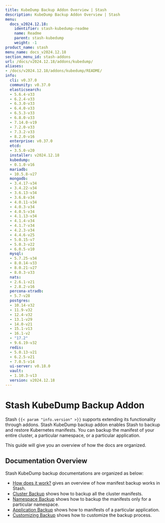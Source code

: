 ```yaml
---
title: KubeDump Backup Addon Overview | Stash
description: KubeDump Backup Addon Overview | Stash
menu:
  docs_v2024.12.18:
    identifier: stash-kubedump-readme
    name: Readme
    parent: stash-kubedump
    weight: -1
product_name: stash
menu_name: docs_v2024.12.18
section_menu_id: stash-addons
url: /docs/v2024.12.18/addons/kubedump/
aliases:
- /docs/v2024.12.18/addons/kubedump/README/
info:
  cli: v0.37.0
  community: v0.37.0
  elasticsearch:
  - 5.6.4-v33
  - 6.2.4-v33
  - 6.3.0-v33
  - 6.4.0-v33
  - 6.5.3-v33
  - 6.8.0-v33
  - 7.14.0-v19
  - 7.2.0-v33
  - 7.3.2-v33
  - 8.2.0-v16
  enterprise: v0.37.0
  etcd:
  - 3.5.0-v20
  installer: v2024.12.18
  kubedump:
  - 0.1.0-v16
  mariadb:
  - 10.5.8-v27
  mongodb:
  - 3.4.17-v34
  - 3.4.22-v34
  - 3.6.13-v34
  - 3.6.8-v34
  - 4.0.11-v34
  - 4.0.3-v34
  - 4.0.5-v34
  - 4.1.13-v34
  - 4.1.4-v34
  - 4.1.7-v34
  - 4.2.3-v34
  - 4.4.6-v25
  - 5.0.15-v7
  - 5.0.3-v22
  - 6.0.5-v10
  mysql:
  - 5.7.25-v34
  - 8.0.14-v33
  - 8.0.21-v27
  - 8.0.3-v33
  nats:
  - 2.6.1-v21
  - 2.8.2-v16
  percona-xtradb:
  - 5.7-v28
  postgres:
  - 10.14-v32
  - 11.9-v32
  - 12.4-v32
  - 13.1-v29
  - 14.0-v21
  - 15.1-v13
  - 16.1-v2
  - "17.2"
  - 9.6.19-v32
  redis:
  - 5.0.13-v21
  - 6.2.5-v21
  - 7.0.5-v14
  ui-server: v0.18.0
  vault:
  - 1.10.3-v13
  version: v2024.12.18
---
```


# Stash KubeDump Backup Addon

Stash `{{< param "info.version" >}}` supports extending its functionality through addons. Stash KubeDump backup addon enables Stash to backup and restore Kubernetes manifests. You can backup the manifest of your entire cluster, a particular namespace, or a particular application.

This guide will give you an overview of how the docs are organized.

## Documentation Overview

Stash KubeDump backup documentations are organized as below:

- [How does it work?](/docs/v2024.12.18/addons/kubedump/overview/) gives an overview of how manifest backup works in Stash.
- [Cluster Backup](/docs/v2024.12.18/addons/kubedump/cluster/) shows how to backup all the cluster manifests.
- [Namespace Backup](/docs/v2024.12.18/addons/kubedump/namespace/) shows how to backup the manifests only for a particular namespace.
- [Application Backup](/docs/v2024.12.18/addons/kubedump/application/) shows how to manifests of a particular application.
- [Customizing Backup](/docs/v2024.12.18/addons/kubedump/customization/) shows how to customize the backup process.
